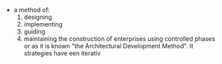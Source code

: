 - a method of:
	1. designing
	2. implementing
	3. guiding
	4. maintaining
	the construction of enterprises using controlled phases or as it is known "the Architectural Development Method". It strategies have een iterativ